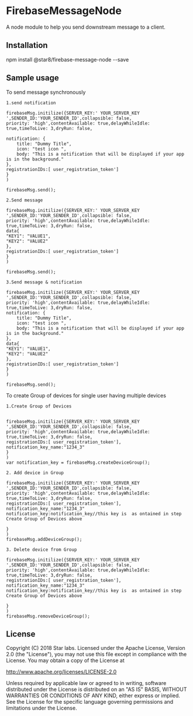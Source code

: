 # FirebaseMessageNode

A node module to help you send downstream message to a client.

## Installation

npm install @star8/firebase-message-node  --save

## Sample usage

To send message synchronously

	1.send notification

	firebaseMsg.initilize({SERVER_KEY:' YOUR_SERVER_KEY ',SENDER_ID:'YOUR_SENDER_ID',collapsible: false,
	priority: 'high',contentAvailable: true,delayWhileIdle: true,timeToLive: 3,dryRun: false,

	notification: {
	    title: "Dummy Title",
	    icon: "test icon ",
	    body: "This is a notification that will be displayed if your app is in the background."
	},
	registrationIDs:[ user_registration_token']
	}
	)

	firebaseMsg.send();

	2.Send message

	firebaseMsg.initilize({SERVER_KEY:' YOUR_SERVER_KEY ',SENDER_ID:'YOUR_SENDER_ID',collapsible: false,
	priority: 'high',contentAvailable: true,delayWhileIdle: true,timeToLive: 3,dryRun: false,
	data{
	"KEY1": "VALUE1",
	"KEY2": "VALUE2"
	},
	registrationIDs:[ user_registration_token']
	}
	)

	firebaseMsg.send();

	3.Send message & notification

	firebaseMsg.initilize({SERVER_KEY:' YOUR_SERVER_KEY ',SENDER_ID:'YOUR_SENDER_ID',collapsible: false,
	priority: 'high',contentAvailable: true,delayWhileIdle: true,timeToLive: 3,dryRun: false,
	notification: {
	    title: "Dummy Title",
	    icon: "test icon ",
	    body: "This is a notification that will be displayed if your app is in the background."
	},
	data{
	"KEY1": "VALUE1",
	"KEY2": "VALUE2"
	},
	registrationIDs:[ user_registration_token']
	}
	)

	firebaseMsg.send();


To create Group of devices for single user having multiple devices

	1.Create Group of Devices


	firebaseMsg.initilize({SERVER_KEY:' YOUR_SERVER_KEY ',SENDER_ID:'YOUR_SENDER_ID',collapsible: false,
	priority: 'high',contentAvailable: true,delayWhileIdle: true,timeToLive: 3,dryRun: false,
	registrationIDs:[ user_registration_token'],
	notification_key_name:"1234_3"
	}
	)
	var notification_key = firebaseMsg.createDeviceGroup();

	2. Add device in Group

	firebaseMsg.initilize({SERVER_KEY:' YOUR_SERVER_KEY ',SENDER_ID:'YOUR_SENDER_ID',collapsible: false,
	priority: 'high',contentAvailable: true,delayWhileIdle: true,timeToLive: 3,dryRun: false,
	registrationIDs:[ user_registration_token'],
	notification_key_name:"1234_3"
	notification_key:notification_key//this key is  as ontained in step Create Group of Devices above

	}
	)
	firebaseMsg.addDeviceGroup();

	3. Delete device from Group

	firebaseMsg.initilize({SERVER_KEY:' YOUR_SERVER_KEY ',SENDER_ID:'YOUR_SENDER_ID',collapsible: false,
	priority: 'high',contentAvailable: true,delayWhileIdle: true,timeToLive: 3,dryRun: false,
	registrationIDs:[ user_registration_token'],
	notification_key_name:"1234_3"
	notification_key:notification_key//this key is  as ontained in step Create Group of Devices above

	}
	)
	firebaseMsg.removeDeviceGroup();

## License

Copyright (C) 2018 Star labs.
Licensed under the Apache License, Version 2.0 (the "License"), you may not use this file except in compliance with the License. You may obtain a copy of the License at

   http://www.apache.org/licenses/LICENSE-2.0

Unless required by applicable law or agreed to in writing, software distributed under the License is distributed on an "AS IS" BASIS, WITHOUT WARRANTIES OR CONDITIONS OF ANY KIND, either express or implied. See the License for the specific language governing permissions and limitations under the License.




